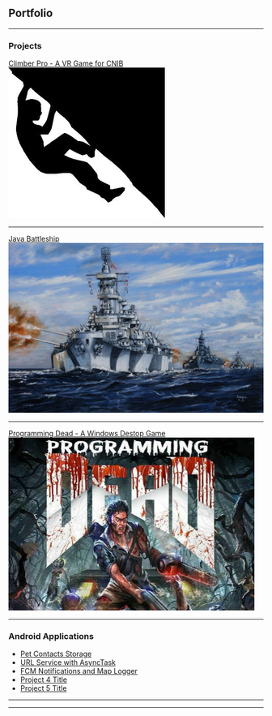 ## Portfolio

---

### Projects 

[Climber Pro - A VR Game for CNIB](/climber-pro_page.md)
<img src="images/climberpro-logo.jpg?raw=true"/>

---
[Java Battleship](https://ryanhuber65.github.io/battleship-java/)
<img src="images/battleship-logo.jpg?raw=true"/>

---
[Programming Dead - A Windows Destop Game](/progdead_page.md)
<img src="images/progdead-logo.PNG?raw=true"/>

---

### Android Applications

- [Pet Contacts Storage](/petcontacts_page.md)
- [URL Service with AsyncTask](/android-urlservice.md)
- [FCM Notifications and Map Logger](/android-locationfirebase_page.md)
- [Project 4 Title](http://example.com/)
- [Project 5 Title](http://example.com/)

---




---

